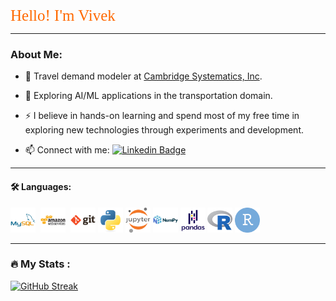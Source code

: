 

 <span style="font-size:25px;color:#ff6900;font-weight:200;font-family: 'Bradley Hand'">Hello! I'm Vivek</span>

---

### About Me:

- 🔭   Travel demand modeler at [Cambridge Systematics, Inc](https://camsys.com/).

- 🌱   Exploring AI/ML applications in the transportation domain.

- :zap: I believe in hands-on learning and spend most of my free time in exploring new technologies through experiments and development. 

- 📫  Connect with me: [![Linkedin Badge](https://img.shields.io/badge/-LinkedIn-blue?style=flat&logo=Linkedin&logoColor=white)](www.linkedin.com/in/vivekyadav26)

---

#### :hammer_and_wrench: Languages:

<div>
  <img src="https://github.com/devicons/devicon/blob/master/icons/mysql/mysql-original-wordmark.svg" title="MySQL"  alt="MySQL" width="40" height="40"/>&nbsp;
  <img src="https://github.com/devicons/devicon/blob/master/icons/amazonwebservices/amazonwebservices-original-wordmark.svg" title="AWS" alt="AWS" width="40" height="40"/>&nbsp;
  <img src="https://github.com/devicons/devicon/blob/master/icons/git/git-original-wordmark.svg" title="Git" **alt="Git" width="40" height="40"/>
  <img src="https://github.com/devicons/devicon/blob/master/icons/python/python-original.svg" title="Python" **alt="Python" width="40" height="40"/>
  <img src="https://github.com/devicons/devicon/blob/master/icons/jupyter/jupyter-original-wordmark.svg" title="Jupyter" **alt="Jupyter" width="40" height="40"/>
  <img src="https://github.com/devicons/devicon/blob/master/icons/numpy/numpy-original-wordmark.svg" title="Numpy" **alt="Numpy" width="40" height="40"/>
  <img src="https://github.com/devicons/devicon/blob/master/icons/pandas/pandas-original-wordmark.svg" title="Pandas" **alt="Pandas" width="40" height="40"/>
  <img src="https://github.com/devicons/devicon/blob/master/icons/r/r-original.svg" title="R" **alt="R" width="40" height="40"/>
  <img src="https://github.com/devicons/devicon/blob/master/icons/rstudio/rstudio-original.svg" title="RStudio" **alt="RStudio" width="40" height="40"/>
</div>

---

### :fire: My Stats :
[![GitHub Streak](https://github-readme-streak-stats.herokuapp.com?user=vivekyadav26&theme=gruvbox_duo&date_format=M%20j%5B%2C%20Y%5D)](https://git.io/streak-stats)


<!--
**vivekyadav26/vivekyadav26** is a ✨ _special_ ✨ repository because its `README.md` (this file) appears on your GitHub profile.

Here are some ideas to get you started:

- 🔭 I’m currently working on ...
- 🌱 I’m currently learning ...
- 👯 I’m looking to collaborate on ...
- 🤔 I’m looking for help with ...
- 💬 Ask me about ...
- 📫 How to reach me: ...
- 😄 Pronouns: ...
- ⚡ Fun fact: ...
-->
